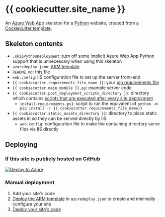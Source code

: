 # {{ cookiecutter.site_name }}

An
[Azure Web App](https://azure.microsoft.com/en-us/services/app-service/web/)
skeleton for a [Python](https://www.python.org/) website, created from
[a Cookiecutter template](https://github.com/brettcannon/python-azure-web-app-cookiecutter).


## Skeleton contents

- `.skipPythonDeployment`: turn off some implicit Azure Web App Python
  support that is unnecessary when using this skeleton
- `azuredeploy.json`:
  [ARM template](https://azure.microsoft.com/en-us/documentation/articles/app-service-deployment-readme/)
- `README.md`: this file
- `web.config`: IIS configuration file to set up the server front-end
- `{{ cookiecutter.requirements_file_name }}`: your
  [pip requirements file](https://pip.pypa.io/en/stable/reference/pip_install/#requirements-file-format)
- `{{ cookiecutter.main_module }}.py`: example server code
- `{{ cookiecutter.post_deployment_scripts_directory }}`: directory
  which contains
  [scripts that are executed after every site deployment](https://github.com/projectkudu/kudu/wiki/Post-Deployment-Action-Hooks)
  + `install-requirements.ps1`: script to run the equivalent of
    `python -m pip install -r {{ cookiecutter.requirements_file_name}}`
- `{{ cookiecutter.static_assets_directory }}`: directory to place
  static assets in so they can be served directly by IIS
  + `web.config`: configuration file to make the containing directory
    serve files via IIS directly


## Deploying

### If this site is publicly hosted on [GitHub](https://github.com/)

[![Deploy to Azure](http://azuredeploy.net/deploybutton.svg)](https://azuredeploy.net/)


### Manual deployment

1. Add your site's code
2. [Deploy the ARM template](https://azure.microsoft.com/en-us/documentation/articles/resource-group-template-deploy/)
   in `azuredeploy.json` to create and minimally configure your site
3. [Deploy your site's code](https://azure.microsoft.com/en-us/documentation/articles/app-service-deployment-readme/)
